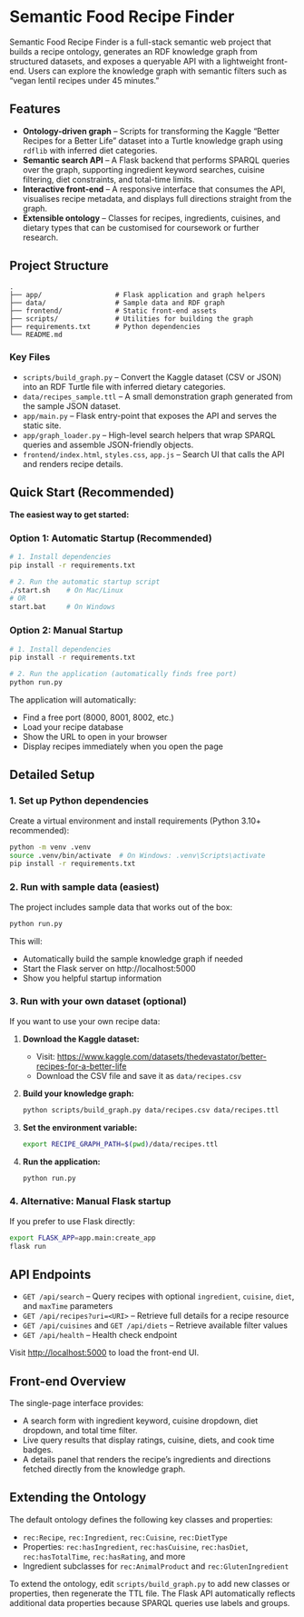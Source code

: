 # Semantic Food Recipe Finder

Semantic Food Recipe Finder is a full-stack semantic web project that builds a
recipe ontology, generates an RDF knowledge graph from structured datasets, and
exposes a queryable API with a lightweight front-end. Users can explore the
knowledge graph with semantic filters such as “vegan lentil recipes under 45
minutes.”

## Features

- **Ontology-driven graph** – Scripts for transforming the Kaggle “Better
  Recipes for a Better Life” dataset into a Turtle knowledge graph using
  `rdflib` with inferred diet categories.
- **Semantic search API** – A Flask backend that performs SPARQL queries over
  the graph, supporting ingredient keyword searches, cuisine filtering, diet
  constraints, and total-time limits.
- **Interactive front-end** – A responsive interface that consumes the API,
  visualises recipe metadata, and displays full directions straight from the
  graph.
- **Extensible ontology** – Classes for recipes, ingredients, cuisines, and
  dietary types that can be customised for coursework or further research.

## Project Structure

```
.
├── app/                  # Flask application and graph helpers
├── data/                 # Sample data and RDF graph
├── frontend/             # Static front-end assets
├── scripts/              # Utilities for building the graph
├── requirements.txt      # Python dependencies
└── README.md
```

### Key Files

- `scripts/build_graph.py` – Convert the Kaggle dataset (CSV or JSON) into an
  RDF Turtle file with inferred dietary categories.
- `data/recipes_sample.ttl` – A small demonstration graph generated from the
  sample JSON dataset.
- `app/main.py` – Flask entry-point that exposes the API and serves the static
  site.
- `app/graph_loader.py` – High-level search helpers that wrap SPARQL queries and
  assemble JSON-friendly objects.
- `frontend/index.html`, `styles.css`, `app.js` – Search UI that calls the API
  and renders recipe details.

## Quick Start (Recommended)

**The easiest way to get started:**

### **Option 1: Automatic Startup (Recommended)**
```bash
# 1. Install dependencies
pip install -r requirements.txt

# 2. Run the automatic startup script
./start.sh    # On Mac/Linux
# OR
start.bat     # On Windows
```

### **Option 2: Manual Startup**
```bash
# 1. Install dependencies
pip install -r requirements.txt

# 2. Run the application (automatically finds free port)
python run.py
```

The application will automatically:
- Find a free port (8000, 8001, 8002, etc.)
- Load your recipe database
- Show the URL to open in your browser
- Display recipes immediately when you open the page

## Detailed Setup

### 1. Set up Python dependencies

Create a virtual environment and install requirements (Python 3.10+ recommended):

```bash
python -m venv .venv
source .venv/bin/activate  # On Windows: .venv\Scripts\activate
pip install -r requirements.txt
```

### 2. Run with sample data (easiest)

The project includes sample data that works out of the box:

```bash
python run.py
```

This will:
- Automatically build the sample knowledge graph if needed
- Start the Flask server on http://localhost:5000
- Show you helpful startup information

### 3. Run with your own dataset (optional)

If you want to use your own recipe data:

1. **Download the Kaggle dataset:**
   - Visit: <https://www.kaggle.com/datasets/thedevastator/better-recipes-for-a-better-life>
   - Download the CSV file and save it as `data/recipes.csv`

2. **Build your knowledge graph:**
   ```bash
   python scripts/build_graph.py data/recipes.csv data/recipes.ttl
   ```

3. **Set the environment variable:**
   ```bash
   export RECIPE_GRAPH_PATH=$(pwd)/data/recipes.ttl
   ```

4. **Run the application:**
   ```bash
   python run.py
   ```

### 4. Alternative: Manual Flask startup

If you prefer to use Flask directly:

```bash
export FLASK_APP=app.main:create_app
flask run
```

## API Endpoints

- `GET /api/search` – Query recipes with optional `ingredient`, `cuisine`, `diet`, and `maxTime` parameters
- `GET /api/recipes?uri=<URI>` – Retrieve full details for a recipe resource  
- `GET /api/cuisines` and `GET /api/diets` – Retrieve available filter values
- `GET /api/health` – Health check endpoint

Visit <http://localhost:5000> to load the front-end UI.

## Front-end Overview

The single-page interface provides:

- A search form with ingredient keyword, cuisine dropdown, diet dropdown, and
  total time filter.
- Live query results that display ratings, cuisine, diets, and cook time badges.
- A details panel that renders the recipe’s ingredients and directions fetched
  directly from the knowledge graph.

## Extending the Ontology

The default ontology defines the following key classes and properties:

- `rec:Recipe`, `rec:Ingredient`, `rec:Cuisine`, `rec:DietType`
- Properties: `rec:hasIngredient`, `rec:hasCuisine`, `rec:hasDiet`,
  `rec:hasTotalTime`, `rec:hasRating`, and more
- Ingredient subclasses for `rec:AnimalProduct` and `rec:GlutenIngredient`

To extend the ontology, edit `scripts/build_graph.py` to add new classes or
properties, then regenerate the TTL file. The Flask API automatically reflects
additional data properties because SPARQL queries use labels and groups.
